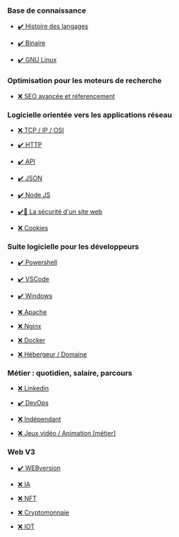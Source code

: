  ### Base de connaissance

- [✔️ Histoire des langages](./HistoireLangagesProgrammation/TP.md)

- [✔️ Binaire](./Binaire/readme.md)

- [✔️ GNU Linux](./GNU_Linux/readme.md)

### Optimisation pour les moteurs de recherche

- [❌ SEO avancée et réferencement](./SEO/readme.md)

### Logicielle orientée vers les applications réseau

- [❌ TCP / IP / OSI]()

- [✔️ HTTP](./HTTP/readme.md)

- [✔️ API](./API/readme.md)

- [✔️ JSON](./JSON/readme.md)

- [✔️ Node JS](./Node.js/readme.md)

- [✔️🚧 La sécurité d'un site web](./SecuriteWebSite/readme.md)

- [❌ Cookies]()

### Suite logicielle pour les développeurs

- [✔️ Powershell](./powershell.md)

- [✔️ VSCode](./vscode.md)

- [✔️ Windows](./windows.md)

- [❌ Apache]()

- [❌ Nginx]()

- [❌ Docker]()

- [❌ Hébergeur / Domaine]()

### Métier : quotidien, salaire, parcours

- [❌ Linkedin]()

- [✔️ DevOps](./DevOps/readme.md)

- [❌ Indépendant]()

- [❌ Jeux vidéo / Animation [métier]]()

### Web V3

- [✔️ WEBversion](./WEBversion/readme.md)

- [❌ IA]()

- [❌ NFT]()

- [❌ Cryptomonnaie]()

- [❌ IOT]()


<!--
Stack Overflow :

https://fr.wikipedia.org/wiki/Jo%C3%ABl_Spolsky
https://fr.wikipedia.org/wiki/Jeff_Atwood

https://cours-web.ch/outils/cloudstorage.html
https://github.com/Fyndir/Note-de-cours
https://www.youtube.com/watch?v=SwcNkCY1dmo
https://www.youtube.com/watch?v=GQgEMUHfSOI
https://www.youtube.com/c/LeFr%C3%A8reCodeur/videos
https://www.youtube.com/c/PierreGiraudcom/videos
https://www.pierre-giraud.com/http-reseau-securite-cours/
https://sancy.iut-clermont.uca.fr/~lafourcade/teaching.html

IOT :
https://openclassrooms.com/fr/courses/5432586-explorez-le-panorama-des-objets-connectes/5641601-definissez-le-processus-de-developpement-d-un-produit-iot
https://openclassrooms.com/fr/courses/5079046-mettez-en-place-une-architecture-pour-objets-connectes-avec-le-standard-onem2m/5079053-decouvrez-l-internet-des-objets
https://www.schoolmouv.fr/cours/internet-le-reseau-des-reseaux/fiche-de-cours

- Zigbee
- LoRaWAN et LoRa
- Sigfox
- ZeeWave
- EnOcean
- Homekit

Défis :
- Coder sans voir le résultat

- WSL et Linux
- Powershell vs CMD
- Docker
- Cloud Computing [lass , pass , sass]
- IA
